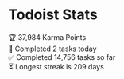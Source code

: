 
# Todoist Stats

<!-- TODO-IST:START -->
🏆  37,984 Karma Points           
🌸  Completed 2 tasks today           
✅  Completed 14,756 tasks so far           
⏳  Longest streak is 209 days
<!-- TODO-IST:END -->
